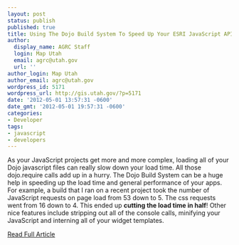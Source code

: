 ```yaml
---
layout: post
status: publish
published: true
title: Using The Dojo Build System To Speed Up Your ESRI JavaScript API Apps
author:
  display_name: AGRC Staff
  login: Map Utah
  email: agrc@utah.gov
  url: ''
author_login: Map Utah
author_email: agrc@utah.gov
wordpress_id: 5171
wordpress_url: http://gis.utah.gov/?p=5171
date: '2012-05-01 13:57:31 -0600'
date_gmt: '2012-05-01 19:57:31 -0600'
categories:
- Developer
tags:
- javascript
- developers
---
```

<p>As your JavaScript projects get more and more complex, loading all of your Dojo javascript files can really slow down your load time. All those dojo.require calls add up in a hurry. The Dojo Build System can be a huge help in speeding up the load time and general performance of your apps. For example, a build that I ran on a recent project took the number of JavaScript requests on page load from 53 down to 5. The css requests went from 16 down to 4. This ended up <strong>cutting the load time in half</strong>! Other nice features include stripping out all of the console calls, minifying your JavaScript and interning all of your widget templates.</p>
<p><a title="Read Full Article" href="http://geospatialscott.blogspot.com/2011/06/using-dojo-build-system-to-speed-up.html">Read Full Article</a></p>
